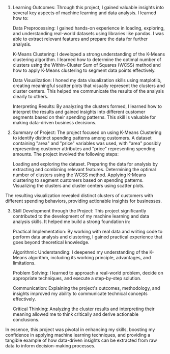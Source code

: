 1) Learning Outcomes:
Through this project, I gained valuable insights into several key aspects of machine learning and data analysis. I learned how to:

    Data Preprocessing: I gained hands-on experience in loading, exploring, and understanding real-world datasets using libraries like pandas. I was able to extract relevant features and prepare the data for further analysis.

    K-Means Clustering: I developed a strong understanding of the K-Means clustering algorithm. I learned how to determine the optimal number of clusters using the Within-Cluster Sum of Squares (WCSS) method and how to apply K-Means clustering to segment data points effectively.

    Data Visualization: I honed my data visualization skills using matplotlib, creating meaningful scatter plots that visually represent the clusters and cluster centers. This helped me communicate the results of the analysis clearly to others.

    Interpreting Results: By analyzing the clusters formed, I learned how to interpret the results and gained insights into different customer segments based on their spending patterns. This skill is valuable for making data-driven business decisions.

2) Summary of Project:
The project focused on using K-Means Clustering to identify distinct spending patterns among customers. A dataset containing "area" and "price" variables was used, with "area" possibly representing customer attributes and "price" representing spending amounts. The project involved the following steps:

    Loading and exploring the dataset.
    Preparing the data for analysis by extracting and combining relevant features.
    Determining the optimal number of clusters using the WCSS method.
    Applying K-Means clustering to segment customers based on spending patterns.
    Visualizing the clusters and cluster centers using scatter plots.

The resulting visualization revealed distinct clusters of customers with different spending behaviors, providing actionable insights for businesses.

3) Skill Development through the Project:
This project significantly contributed to the development of my machine learning and data analysis skills. It helped me build a strong foundation in:

    Practical Implementation: By working with real data and writing code to perform data analysis and clustering, I gained practical experience that goes beyond theoretical knowledge.

    Algorithmic Understanding: I deepened my understanding of the K-Means algorithm, including its working principle, advantages, and limitations.

    Problem Solving: I learned to approach a real-world problem, decide on appropriate techniques, and execute a step-by-step solution.

    Communication: Explaining the project's outcomes, methodology, and insights improved my ability to communicate technical concepts effectively.

    Critical Thinking: Analyzing the cluster results and interpreting their meaning allowed me to think critically and derive actionable conclusions.

In essence, this project was pivotal in enhancing my skills, boosting my confidence in applying machine learning techniques, and providing a tangible example of how data-driven insights can be extracted from raw data to inform decision-making processes.

